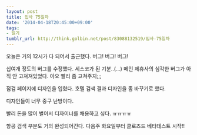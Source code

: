 ```yaml
---
layout: post
title: 입사 75일차
date: '2014-04-18T20:45:00+09:00'
tags:
- 일기
tumblr_url: http://think.golbin.net/post/83088132519/입사-75일차
---
```

오늘은 거의 12시가 다 되어서 출근했다.
버그! 버그! 버그!

십여개 정도의 버그를 수정했다.
세스코가 된 기분..(…)
메인 제휴사의 심각한 버그가 아직 안 고쳐져있었다. 아오 빨리 좀 고쳐주지;;;

점검 페이지에 디자인을 입혔다.
호텔 검색 결과 디자인을 좀 바꾸기로 했다.

디자인들이 너무 중구 난방이다.

빨리 돈을 많이 벌어서 디자이너를 채용하고 싶다. ㅠㅠㅠㅠ


항공 검색 부분도 거의 완성되어간다.
다음주 화요일부터 클로즈드 베타테스트 시작!!
